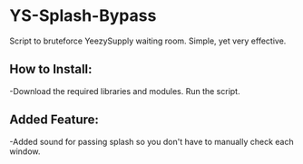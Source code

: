 # YS-Splash-Bypass
Script to bruteforce YeezySupply waiting room. Simple, yet very effective.


How to Install:
-
-Download the required libraries and modules. Run the script.


Added Feature:
-
-Added sound for passing splash so you don't have to manually check each window.

